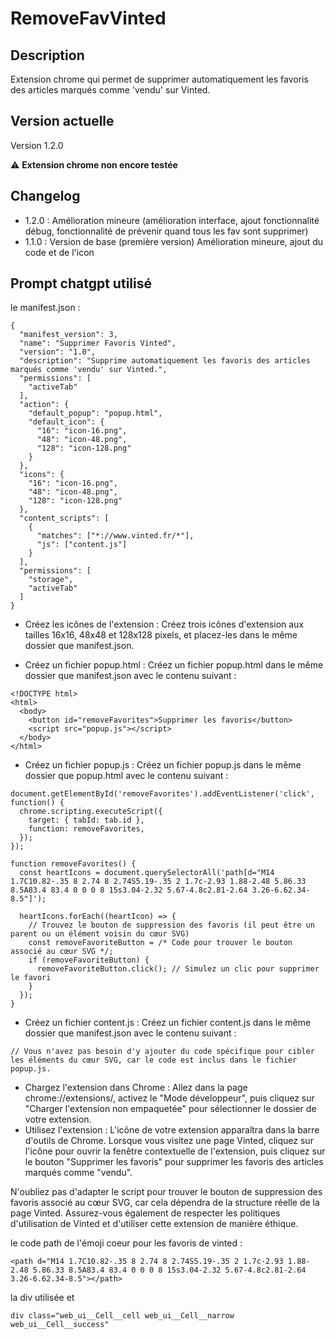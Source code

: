 # RemoveFavVinted

## Description
Extension chrome qui permet de supprimer automatiquement les favoris des articles marqués comme 'vendu' sur Vinted.

## Version actuelle
Version 1.2.0

:warning:
 **Extension chrome non encore testée**


## Changelog
- 1.2.0 : Amélioration mineure (amélioration interface, ajout fonctionnalité débug, fonctionnalité de prévenir quand tous les fav sont supprimer)
- 1.1.0 : Version de base (première version) 
Amélioration mineure, ajout du code et de l'icon

## Prompt chatgpt utilisé
le manifest.json : 
```
{
  "manifest_version": 3,
  "name": "Supprimer Favoris Vinted",
  "version": "1.0",
  "description": "Supprime automatiquement les favoris des articles marqués comme 'vendu' sur Vinted.",
  "permissions": [
    "activeTab"
  ],
  "action": {
    "default_popup": "popup.html",
    "default_icon": {
      "16": "icon-16.png",
      "48": "icon-48.png",
      "128": "icon-128.png"
    }
  },
  "icons": {
    "16": "icon-16.png",
    "48": "icon-48.png",
    "128": "icon-128.png"
  },
  "content_scripts": [
    {
      "matches": ["*://www.vinted.fr/*"],
      "js": ["content.js"]
    }
  ],
  "permissions": [
    "storage",
    "activeTab"
  ]
}

```
- Créez les icônes de l'extension : Créez trois icônes d'extension aux tailles 16x16, 48x48 et 128x128 pixels, et placez-les dans le même dossier que manifest.json.

- Créez un fichier popup.html : Créez un fichier popup.html dans le même dossier que manifest.json avec le contenu suivant :
```
<!DOCTYPE html>
<html>
  <body>
    <button id="removeFavorites">Supprimer les favoris</button>
    <script src="popup.js"></script>
  </body>
</html>
```
 - Créez un fichier popup.js : Créez un fichier popup.js dans le même dossier que popup.html avec le contenu suivant :
```
document.getElementById('removeFavorites').addEventListener('click', function() {
  chrome.scripting.executeScript({
    target: { tabId: tab.id },
    function: removeFavorites,
  });
});

function removeFavorites() {
  const heartIcons = document.querySelectorAll('path[d="M14 1.7C10.82-.35 8 2.74 8 2.74S5.19-.35 2 1.7c-2.93 1.88-2.48 5.86.33 8.5A83.4 83.4 0 0 0 8 15s3.04-2.32 5.67-4.8c2.81-2.64 3.26-6.62.34-8.5"]');

  heartIcons.forEach((heartIcon) => {
    // Trouvez le bouton de suppression des favoris (il peut être un parent ou un élément voisin du cœur SVG)
    const removeFavoriteButton = /* Code pour trouver le bouton associé au cœur SVG */;
    if (removeFavoriteButton) {
      removeFavoriteButton.click(); // Simulez un clic pour supprimer le favori
    }
  });
}
```
 - Créez un fichier content.js : Créez un fichier content.js dans le même dossier que manifest.json avec le contenu suivant :
```
// Vous n'avez pas besoin d'y ajouter du code spécifique pour cibler les éléments du cœur SVG, car le code est inclus dans le fichier popup.js.
```
- Chargez l'extension dans Chrome : Allez dans la page chrome://extensions/, activez le "Mode développeur", puis cliquez sur "Charger l'extension non empaquetée" pour sélectionner le dossier de votre extension.
- Utilisez l'extension : L'icône de votre extension apparaîtra dans la barre d'outils de Chrome. Lorsque vous visitez une page Vinted, cliquez sur l'icône pour ouvrir la fenêtre contextuelle de l'extension, puis cliquez sur le bouton "Supprimer les favoris" pour supprimer les favoris des articles marqués comme "vendu".

N'oubliez pas d'adapter le script pour trouver le bouton de suppression des favoris associé au cœur SVG, car cela dépendra de la structure réelle de la page Vinted. Assurez-vous également de respecter les politiques d'utilisation de Vinted et d'utiliser cette extension de manière éthique.

le code path de l'émoji coeur pour les favoris de vinted : 
```
<path d="M14 1.7C10.82-.35 8 2.74 8 2.74S5.19-.35 2 1.7c-2.93 1.88-2.48 5.86.33 8.5A83.4 83.4 0 0 0 8 15s3.04-2.32 5.67-4.8c2.81-2.64 3.26-6.62.34-8.5"></path>
```
la div utilisée et 
```
div class="web_ui__Cell__cell web_ui__Cell__narrow web_ui__Cell__success"
```
